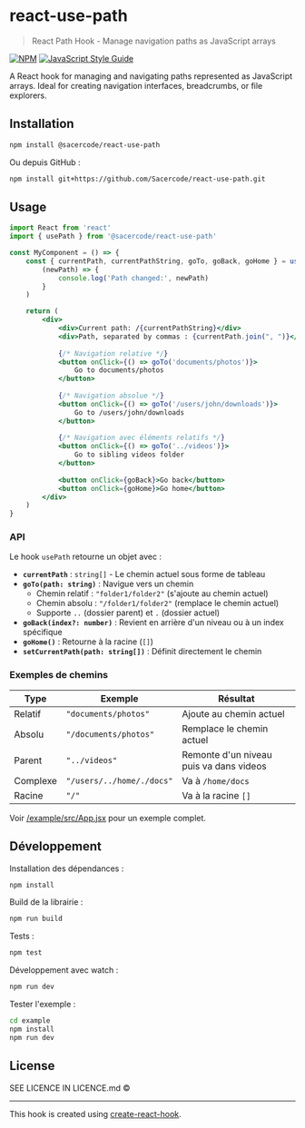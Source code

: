 # react-use-path

> React Path Hook - Manage navigation paths as JavaScript arrays

[![NPM](https://img.shields.io/npm/v/react-use-path.svg)](https://www.npmjs.com/package/react-use-path) [![JavaScript Style Guide](https://img.shields.io/badge/code_style-standard-brightgreen.svg)](https://standardjs.com)

A React hook for managing and navigating paths represented as JavaScript arrays. Ideal for creating navigation interfaces, breadcrumbs, or file explorers.

## Installation

```bash
npm install @sacercode/react-use-path
```

Ou depuis GitHub :

```bash
npm install git+https://github.com/Sacercode/react-use-path.git
```

## Usage

```jsx
import React from 'react'
import { usePath } from '@sacercode/react-use-path'

const MyComponent = () => {
    const { currentPath, currentPathString, goTo, goBack, goHome } = usePath(
        (newPath) => {
            console.log('Path changed:', newPath)
        }
    )

    return (
        <div>
            <div>Current path: /{currentPathString}</div>
            <div>Path, separated by commas : {currentPath.join(", ")}</div>
            
            {/* Navigation relative */}
            <button onClick={() => goTo('documents/photos')}>
                Go to documents/photos
            </button>
            
            {/* Navigation absolue */}
            <button onClick={() => goTo('/users/john/downloads')}>
                Go to /users/john/downloads
            </button>
            
            {/* Navigation avec éléments relatifs */}
            <button onClick={() => goTo('../videos')}>
                Go to sibling videos folder
            </button>
            
            <button onClick={goBack}>Go back</button>
            <button onClick={goHome}>Go home</button>
        </div>
    )
}
```

### API

Le hook `usePath` retourne un objet avec :

- **`currentPath`** : `string[]` - Le chemin actuel sous forme de tableau
- **`goTo(path: string)`** : Navigue vers un chemin
  - Chemin relatif : `"folder1/folder2"` (s'ajoute au chemin actuel)
  - Chemin absolu : `"/folder1/folder2"` (remplace le chemin actuel)
  - Supporte `..` (dossier parent) et `.` (dossier actuel)
- **`goBack(index?: number)`** : Revient en arrière d'un niveau ou à un index spécifique
- **`goHome()`** : Retourne à la racine (`[]`)
- **`setCurrentPath(path: string[])`** : Définit directement le chemin

### Exemples de chemins

| Type | Exemple | Résultat |
|------|---------|----------|
| Relatif | `"documents/photos"` | Ajoute au chemin actuel |
| Absolu | `"/documents/photos"` | Remplace le chemin actuel |
| Parent | `"../videos"` | Remonte d'un niveau puis va dans videos |
| Complexe | `"/users/../home/./docs"` | Va à `/home/docs` |
| Racine | `"/"` | Va à la racine `[]` |

Voir [/example/src/App.jsx](/example/src/App.jsx) pour un exemple complet.

## Développement

Installation des dépendances :
```bash
npm install
```

Build de la librairie :
```bash
npm run build
```

Tests :
```bash
npm test
```

Développement avec watch :
```bash
npm run dev
```

Tester l'exemple :
```bash
cd example
npm install
npm run dev
```


## License

SEE LICENCE IN LICENCE.md ©

---

This hook is created using [create-react-hook](https://github.com/hermanya/create-react-hook).
